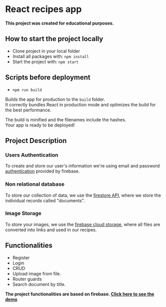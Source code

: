 # React recipes app

**This project was created for educational purposes.**

## How to start the project locally

- Clone project in your local folder
- Install all packages with: `npm install` 
- Start the project with: `npm start`

## Scripts before deployment

- `npm run build`

Builds the app for production to the `build` folder.\
It correctly bundles React in production mode and optimizes the build for the best performance.

The build is minified and the filenames include the hashes.\
Your app is ready to be deployed!

## Project Description

### Users Authentication 

To create and store our user's information we're using email and password [authentication](https://firebase.google.com/docs/auth) provided by firebase.

### Non relational database

To store our collection of data, we use the [firestore API](https://firebase.google.com/docs/firestore), where we store the individual records called "documents".

### Image Storage

To store your images, we use the [firebase cloud storage](https://firebase.google.com/docs/storage), where all files are converted into links and used in our recipes.


## Functionalities

- Register
- Login
- CRUD
- Upload image from file.
- Router guards
- Search document by title.

**The project functionalities are based on firebase. [Click here to see the demo](https://react-recipies-app.web.app/)**